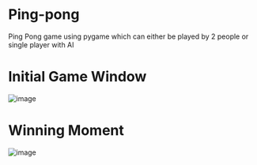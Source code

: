 # Ping-pong
Ping Pong game using pygame which can either be played by 2 people or single player with AI

# Initial Game Window

![image](https://github.com/offshujr04/Ping-pong/assets/114171354/8f50b118-3af9-4407-ae37-1230c965f8dd)

# Winning Moment

![image](https://github.com/offshujr04/Ping-pong/assets/114171354/5213e2bf-0d43-45da-9950-78b573fbfc22)
